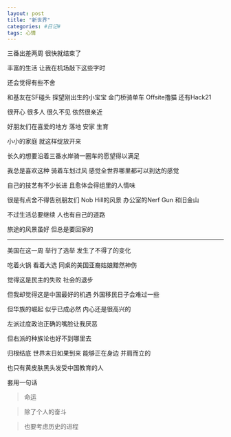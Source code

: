 ```yaml
---
layout: post
title: "新世界"
categories: #日记#
tags: 心情
---
```


三番出差两周 很快就结束了   

丰富的生活 让我在机场敲下这些字时   

还会觉得有些不舍   

和基友在SF碰头 探望刚出生的小宝宝 金门桥骑单车 Offsite撸猫 还有Hack21   

很开心 很多人 很久不见 依然很亲近   

好朋友们在喜爱的地方 落地 安家 生育   

小小的家庭 就这样绽放开来   

长久的想要沿着三番水岸骑一圈车的愿望得以满足   

我总是喜欢这种 骑着车划过风 感觉全世界哪里都可以到达的感觉   

自己的技艺有不少长进 且愈体会得组里的人情味   

很是有点舍不得告别朋友们 Nob Hill的风景 办公室的Nerf Gun 和旧金山   

不过生活总要继续 人也有自己的道路   

旅途的风景虽好 但总是要回家的   

--------------------------

美国在这一周 举行了选举 发生了不得了的变化   

吃着火锅 看着大选 同桌的美国亚裔姑娘黯然神伤   

觉得这是民主的失败 社会的退步   

但我却觉得这是中国最好的机遇 外国移民日子会难过一些    

但华族的崛起 似乎已成必然 内心还是很高兴的    

左派过度政治正确的嘴脸让我厌恶   

但右派的种族论也好不到哪里去   

归根结底 世界末日如果到来 能够正在身边 并肩而立的   

也只有黄皮肤黑头发受中国教育的人   

套用一句话   

>命运   

>除了个人的奋斗   

>也要考虑历史的进程   





